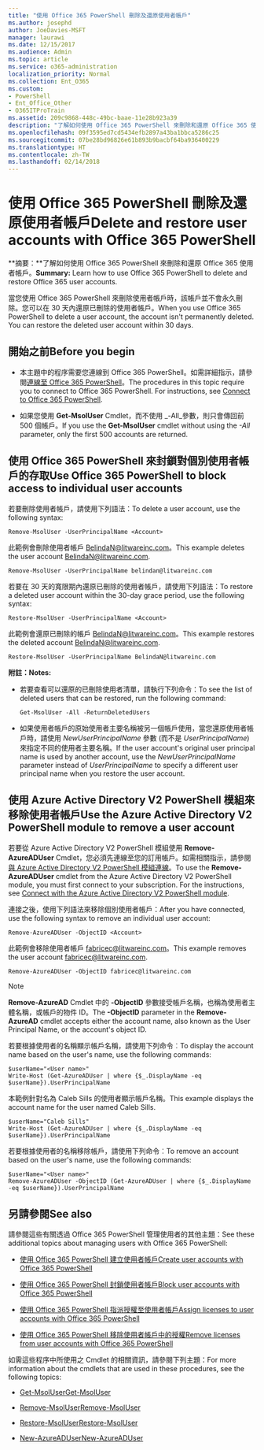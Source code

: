```yaml
---
title: "使用 Office 365 PowerShell 刪除及還原使用者帳戶"
ms.author: josephd
author: JoeDavies-MSFT
manager: laurawi
ms.date: 12/15/2017
ms.audience: Admin
ms.topic: article
ms.service: o365-administration
localization_priority: Normal
ms.collection: Ent_O365
ms.custom:
- PowerShell
- Ent_Office_Other
- O365ITProTrain
ms.assetid: 209c9868-448c-49bc-baae-11e28b923a39
description: "了解如何使用 Office 365 PowerShell 來刪除和還原 Office 365 使用者帳戶。"
ms.openlocfilehash: 09f3595ed7cd5434efb2897a43ba1bbca5286c25
ms.sourcegitcommit: 07be28bd96826e61b893b9bacbf64ba936400229
ms.translationtype: HT
ms.contentlocale: zh-TW
ms.lasthandoff: 02/14/2018
---
```

# <a name="delete-and-restore-user-accounts-with-office-365-powershell"></a><span data-ttu-id="44394-103">使用 Office 365 PowerShell 刪除及還原使用者帳戶</span><span class="sxs-lookup"><span data-stu-id="44394-103">Delete and restore user accounts with Office 365 PowerShell</span></span>

<span data-ttu-id="44394-104">**摘要：**了解如何使用 Office 365 PowerShell 來刪除和還原 Office 365 使用者帳戶。</span><span class="sxs-lookup"><span data-stu-id="44394-104">**Summary:**  Learn how to use Office 365 PowerShell to delete and restore Office 365 user accounts.</span></span>
  
<span data-ttu-id="44394-p101">當您使用 Office 365 PowerShell 來刪除使用者帳戶時，該帳戶並不會永久刪除。您可以在 30 天內還原已刪除的使用者帳戶。</span><span class="sxs-lookup"><span data-stu-id="44394-p101">When you use Office 365 PowerShell to delete a user account, the account isn't permanently deleted. You can restore the deleted user account within 30 days.</span></span>
  
## <a name="before-you-begin"></a><span data-ttu-id="44394-107">開始之前</span><span class="sxs-lookup"><span data-stu-id="44394-107">Before you begin</span></span>

- <span data-ttu-id="44394-p102">本主題中的程序需要您連線到 Office 365 PowerShell。如需詳細指示，請參閱[連線至 Office 365 PowerShell](connect-to-office-365-powershell.md)。</span><span class="sxs-lookup"><span data-stu-id="44394-p102">The procedures in this topic require you to connect to Office 365 PowerShell. For instructions, see [Connect to Office 365 PowerShell](connect-to-office-365-powershell.md).</span></span>
    
- <span data-ttu-id="44394-110">如果您使用 **Get-MsolUser** Cmdlet，而不使用 _-All_參數，則只會傳回前 500 個帳戶。</span><span class="sxs-lookup"><span data-stu-id="44394-110">If you use the **Get-MsolUser** cmdlet without using the _-All_ parameter, only the first 500 accounts are returned.</span></span>
    
## <a name="use-office-365-powershell-to-block-access-to-individual-user-accounts"></a><span data-ttu-id="44394-111">使用 Office 365 PowerShell 來封鎖對個別使用者帳戶的存取</span><span class="sxs-lookup"><span data-stu-id="44394-111">Use Office 365 PowerShell to block access to individual user accounts</span></span>
<span data-ttu-id="44394-112"><a name="ShortVersion"> </a></span><span class="sxs-lookup"><span data-stu-id="44394-112"><a name="ShortVersion"> </a></span></span>

<span data-ttu-id="44394-113">若要刪除使用者帳戶，請使用下列語法：</span><span class="sxs-lookup"><span data-stu-id="44394-113">To delete a user account, use the following syntax:</span></span>
  
```
Remove-MsolUser -UserPrincipalName <Account>
```

<span data-ttu-id="44394-114">此範例會刪除使用者帳戶 BelindaN@litwareinc.com。</span><span class="sxs-lookup"><span data-stu-id="44394-114">This example deletes the user account BelindaN@litwareinc.com.</span></span>
  
```
Remove-MsolUser -UserPrincipalName belindan@litwareinc.com
```

<span data-ttu-id="44394-115">若要在 30 天的寬限期內還原已刪除的使用者帳戶，請使用下列語法：</span><span class="sxs-lookup"><span data-stu-id="44394-115">To restore a deleted user account within the 30-day grace period, use the following syntax:</span></span>
  
```
Restore-MsolUser -UserPrincipalName <Account>
```

<span data-ttu-id="44394-116">此範例會還原已刪除的帳戶 BelindaN@litwareinc.com。</span><span class="sxs-lookup"><span data-stu-id="44394-116">This example restores the deleted account BelindaN@litwareinc.com.</span></span>
  
```
Restore-MsolUser -UserPrincipalName BelindaN@litwareinc.com
```

 <span data-ttu-id="44394-117">**附註：**</span><span class="sxs-lookup"><span data-stu-id="44394-117">**Notes:**</span></span>
  
- <span data-ttu-id="44394-118">若要查看可以還原的已刪除使用者清單，請執行下列命令：</span><span class="sxs-lookup"><span data-stu-id="44394-118">To see the list of deleted users that can be restored, run the following command:</span></span>
    
  ```
  Get-MsolUser -All -ReturnDeletedUsers
  ```

- <span data-ttu-id="44394-119">如果使用者帳戶的原始使用者主要名稱被另一個帳戶使用，當您還原使用者帳戶時，請使用  _NewUserPrincipalName_ 參數 (而不是 _UserPrincipalName_) 來指定不同的使用者主要名稱。</span><span class="sxs-lookup"><span data-stu-id="44394-119">If the user account's original user principal name is used by another account, use the  _NewUserPrincipalName_ parameter instead of _UserPrincipalName_ to specify a different user principal name when you restore the user account.</span></span>
    
## <a name="use-the-azure-active-directory-v2-powershell-module-to-remove-a-user-account"></a><span data-ttu-id="44394-120">使用 Azure Active Directory V2 PowerShell 模組來移除使用者帳戶</span><span class="sxs-lookup"><span data-stu-id="44394-120">Use the Azure Active Directory V2 PowerShell module to remove a user account</span></span>
<span data-ttu-id="44394-121"><a name="ShortVersion"> </a></span><span class="sxs-lookup"><span data-stu-id="44394-121"><a name="ShortVersion"> </a></span></span>

<span data-ttu-id="44394-p103">若要從 Azure Active Directory V2 PowerShell 模組使用 **Remove-AzureADUser** Cmdlet，您必須先連線至您的訂用帳戶。如需相關指示，請參閱[與 Azure Active Directory V2 PowerShell 模組連線](https://go.microsoft.com/fwlink/?linkid=842218)。</span><span class="sxs-lookup"><span data-stu-id="44394-p103">To use the **Remove-AzureADUser** cmdlet from the Azure Active Directory V2 PowerShell module, you must first connect to your subscription. For the instructions, see [Connect with the Azure Active Directory V2 PowerShell module](https://go.microsoft.com/fwlink/?linkid=842218).</span></span>
  
<span data-ttu-id="44394-124">連接之後，使用下列語法來移除個別使用者帳戶：</span><span class="sxs-lookup"><span data-stu-id="44394-124">After you have connected, use the following syntax to remove an individual user account:</span></span>
  
```
Remove-AzureADUser -ObjectID <Account>
```

<span data-ttu-id="44394-125">此範例會移除使用者帳戶 fabricec@litwareinc.com。</span><span class="sxs-lookup"><span data-stu-id="44394-125">This example removes the user account fabricec@litwareinc.com.</span></span>
  
```
Remove-AzureADUser -ObjectID fabricec@litwareinc.com
```

> [!NOTE]
> <span data-ttu-id="44394-126">**Remove-AzureAD** Cmdlet 中的 **-ObjectID** 參數接受帳戶名稱，也稱為使用者主體名稱，或帳戶的物件 ID。</span><span class="sxs-lookup"><span data-stu-id="44394-126">The **-ObjectID** parameter in the **Remove-AzureAD** cmdlet accepts either the account name, also known as the User Principal Name, or the account's object ID.</span></span>
  
<span data-ttu-id="44394-127">若要根據使用者的名稱顯示帳戶名稱，請使用下列命令︰</span><span class="sxs-lookup"><span data-stu-id="44394-127">To display the account name based on the user's name, use the following commands:</span></span>
  
```
$userName="<User name>"
Write-Host (Get-AzureADUser | where {$_.DisplayName -eq $userName}).UserPrincipalName
```

<span data-ttu-id="44394-128">本範例針對名為 Caleb Sills 的使用者顯示帳戶名稱。</span><span class="sxs-lookup"><span data-stu-id="44394-128">This example displays the account name for the user named Caleb Sills.</span></span>
  
```
$userName="Caleb Sills"
Write-Host (Get-AzureADUser | where {$_.DisplayName -eq $userName}).UserPrincipalName
```

<span data-ttu-id="44394-129">若要根據使用者的名稱移除帳戶，請使用下列命令︰</span><span class="sxs-lookup"><span data-stu-id="44394-129">To remove an account based on the user's name, use the following commands:</span></span>
  
```
$userName="<User name>"
Remove-AzureADUser -ObjectID (Get-AzureADUser | where {$_.DisplayName -eq $userName}).UserPrincipalName
```

## <a name="see-also"></a><span data-ttu-id="44394-130">另請參閱</span><span class="sxs-lookup"><span data-stu-id="44394-130">See also</span></span>
<span data-ttu-id="44394-131"><a name="SeeAlso"> </a></span><span class="sxs-lookup"><span data-stu-id="44394-131"><a name="SeeAlso"> </a></span></span>

<span data-ttu-id="44394-132">請參閱這些有關透過 Office 365 PowerShell 管理使用者的其他主題：</span><span class="sxs-lookup"><span data-stu-id="44394-132">See these additional topics about managing users with Office 365 PowerShell:</span></span>
  
- [<span data-ttu-id="44394-133">使用 Office 365 PowerShell 建立使用者帳戶</span><span class="sxs-lookup"><span data-stu-id="44394-133">Create user accounts with Office 365 PowerShell</span></span>](create-user-accounts-with-office-365-powershell.md)
    
- [<span data-ttu-id="44394-134">使用 Office 365 PowerShell 封鎖使用者帳戶</span><span class="sxs-lookup"><span data-stu-id="44394-134">Block user accounts with Office 365 PowerShell</span></span>](block-user-accounts-with-office-365-powershell.md)
    
- [<span data-ttu-id="44394-135">使用 Office 365 PowerShell 指派授權至使用者帳戶</span><span class="sxs-lookup"><span data-stu-id="44394-135">Assign licenses to user accounts with Office 365 PowerShell</span></span>](assign-licenses-to-user-accounts-with-office-365-powershell.md)
    
- [<span data-ttu-id="44394-136">使用 Office 365 PowerShell 移除使用者帳戶中的授權</span><span class="sxs-lookup"><span data-stu-id="44394-136">Remove licenses from user accounts with Office 365 PowerShell</span></span>](remove-licenses-from-user-accounts-with-office-365-powershell.md)
    
<span data-ttu-id="44394-137">如需這些程序中所使用之 Cmdlet 的相關資訊，請參閱下列主題：</span><span class="sxs-lookup"><span data-stu-id="44394-137">For more information about the cmdlets that are used in these procedures, see the following topics:</span></span>
  
- [<span data-ttu-id="44394-138">Get-MsolUser</span><span class="sxs-lookup"><span data-stu-id="44394-138">Get-MsolUser</span></span>](https://go.microsoft.com/fwlink/p/?LinkId=691543)
    
- [<span data-ttu-id="44394-139">Remove-MsolUser</span><span class="sxs-lookup"><span data-stu-id="44394-139">Remove-MsolUser</span></span>](https://go.microsoft.com/fwlink/p/?LinkId=691636)
    
- [<span data-ttu-id="44394-140">Restore-MsolUser</span><span class="sxs-lookup"><span data-stu-id="44394-140">Restore-MsolUser</span></span>](https://go.microsoft.com/fwlink/p/?LinkId=691637)
    
- [<span data-ttu-id="44394-141">New-AzureADUser</span><span class="sxs-lookup"><span data-stu-id="44394-141">New-AzureADUser</span></span>](https://docs.microsoft.com/powershell/module/azuread/new-azureaduser?view=azureadps-2.0)
    

